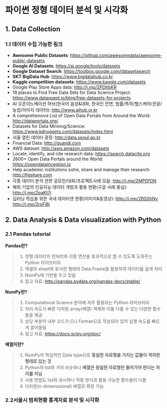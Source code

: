 # 파이썬 정형 데이터 분석 및 시각화

## 1. Data Collection

### 1.1 데이터 수집 가능한 링크

- **Awesome Public Datasets**: https://github.com/awesomedata/awesome-public-datasets
- **Google AI Datasets**: https://ai.google/tools/datasets
- **Google Dataset Search**: https://toolbox.google.com/datasetsearch
- **SKT BigData Hub**: https://www.bigdatahub.co.kr
- **Kaggle competition datasets**: https://www.kaggle.com/datasets
- Google Play Store Apps data: http://j.mp/2PDhbKR
- 19 places to Find Free Data Sets for Data Science Project: https://www.dataquest.io/blog/free-datasets-for-projects
- AI 오픈이노베이션 허브(한국어 음성&대화, 한국인 안면, 법률/특허/헬스케어/관광/농업/이미지 데이터): http://www.aihub.or.kr
- A comprehensive List of Open Data Portals from Around the World: http://dataportals.org/
- Datasets for Data Mininng/Science: https://www.kdnuggets.com/datasets/index.html
- 서울 열린 데이터 광장: http://data.seoul.go.kr
- Financial Data: http://quandl.com
- AWS dataset: http://aws.amazon.com/datasets
- Locate, identify, and cite research data: https://search.datacite.org
- 2600+ Open Data Portals around the World: https://opendatainception.io
- Help academic institutions sotre, share and manage their research: http://figshare.com
- 각종 데이터 분석 관련 공모전/대회/프로젝트사례 모음: http://j.mp/2MPDfON
- 해외 기업의 인공지능 데이터 개방과 활용 현황(구글 사례 중심): http://j.mp/2paKt7j
- 딥러닝 학습을 위한 국내 데이터셋 현황(이미지&동영상): http://j.mp/2BSShNy http://j.mp/2roFj8i



## 2. Data Analysis & Data visualization with Python

### 2.1 Pandas tutorial

**Pandas란?**

> 1. 정형 데이터의 전처리와 각종 연산을 효과적으로 할 수 있도록 도와주는 Python 라이브러리
> 2. 엑셀의 sheet와 유사한 형태의 Data Frame을 활용하여 데이터를 쉽게 처리
> 3. NumPy에 기반을 두고 있음
> 4. 참고 자료: http://pandas.pydata.org/pandas-docs/stable/



**NumPy란?**

> 1. Computational Science 분야에 자주 활용되는 Python 라이브러리
> 2. 처리 속도가 빠른 다차원 array(배열) 객체와 이를 다룰 수 있는 다양한 함수들을 제공
> 3. 상당 부분의 내부 코드가 C나 Fortran으로 작성되어 있어 실행 속도를 빠르게 끌어올림
> 4. 참고 자료: https://docs.scipy.org/doc/



**배열이란?**

> 1. NumPy의 핵심적인 Data type으로 **동일한 자료형을 가지는 값들이 격자판 형태로 있는 것**
> 2. Python의 list와 거의 비슷하나 **배열은 동일한 자료형만 들어가야 한다는 차이를 지님**
> 3. 사용 방법도 list와 유사하나 작동 방식과 활용 가능한 함수들이 다름
> 4. 다차원(n-dimenssional) 배열로 확장 가능



### 2.2서울시 범죄현황 통계자료 분석 및 시각화